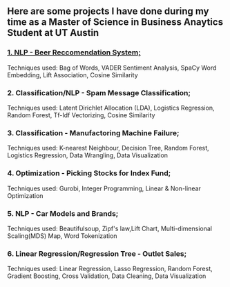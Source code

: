 
## Here are some projects I have done during my time as a Master of Science in Business Anaytics Student at UT Austin


### [1. NLP - Beer Reccomendation System;](https://github.com/kaiczhang/Data-Science-Portfolio/blob/main/Beer%20Recommendation%20System.ipynb)
Techniques used: Bag of Words, VADER Sentiment Analysis, SpaCy Word Embedding, Lift Association, Cosine Similarity

### 2. Classification/NLP - Spam Message Classification;
Techniques used: Latent Dirichlet Allocation (LDA), Logistics Regression, Random Forest, Tf-Idf Vectorizing, Cosine Similarity

### 3. Classification - Manufactoring Machine Failure;
Techniques used: K-nearest Neighbour, Decision Tree, Random Forest, Logistics Regression, Data Wrangling, Data Visualization

### 4. Optimization - Picking Stocks for Index Fund;
Techniques used: Gurobi, Integer Programming, Linear & Non-linear Optimization

### 5. NLP - Car Models and Brands; 
Techniques used: Beautifulsoup, Zipf's law,Lift Chart, Multi-dimensional Scaling(MDS) Map, Word Tokenization

### 6. Linear Regression/Regression Tree - Outlet Sales;
Techniques used: Linear Regression, Lasso Regression, Random Forest, Gradient Boosting, Cross Validation, Data Cleaning, Data Visualization


